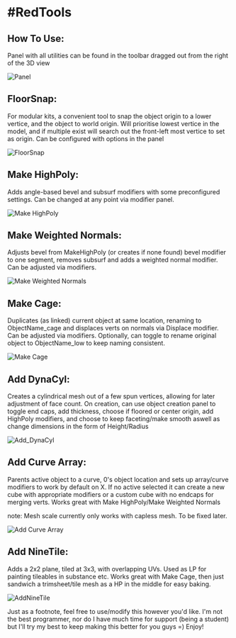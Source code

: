 <H1>#RedTools</H1>

<H2>How To Use:</H2>
Panel with all utilities can be found in the toolbar dragged out from the right of the 3D view

![Panel](/images/Panel.jpg)


<H2>FloorSnap:</H2>
For modular kits, a convenient tool to snap the object origin to a lower vertice, and the object to world origin. Will prioritise lowest vertice in the model, and if multiple exist will search out the front-left most vertice to set as origin. Can be configured with options in the panel

![FloorSnap](/images/FloorSnap.jpg)

<H2>Make HighPoly:</H2>
Adds angle-based bevel and subsurf modifiers with some preconfigured settings. Can be changed at any point via modifier panel.

![Make HighPoly](/images/MakeHP.jpg)

<H2>Make Weighted Normals:</H2>
Adjusts bevel from MakeHighPoly (or creates if none found) bevel modifier to one segment, removes subsurf and adds a weighted normal modifier. Can be adjusted via modifiers.

![Make Weighted Normals](/images/MakeWN.jpg)

<H2>Make Cage:</H2>
Duplicates (as linked) current object at same location, renaming to ObjectName_cage and displaces verts on normals via Displace modifier. Can be adjusted via modifiers. Optionally, can toggle to rename original object to ObjectName_low to keep naming consistent.

![Make Cage](/images/MakeCage.jpg)

<H2>Add DynaCyl:</H2>
Creates a cylindrical mesh out of a few spun vertices, allowing for later adjustment of face count. On creation, can use object creation panel to toggle end caps, add thickness, choose if floored or center origin, add HighPoly modifiers, and choose to keep faceting/make smooth aswell as change dimensions in the form of Height/Radius

![Add_DynaCyl](/images/AddDynacyl.jpg)

<H2>Add Curve Array:</H2>
Parents active object to a curve, 0's object location and sets up array/curve modifiers to work by default on X. If no active selected it can create a new cube with appropriate modifiers or a custom cube with no endcaps for merging verts. Works great with Make HighPoly/Make Weighted Normals

note: Mesh scale currently only works with capless mesh. To be fixed later.

![Add Curve Array](/images/AddCurveArray.jpg)

<H2>Add NineTile:</H2>
Adds a 2x2 plane, tiled at 3x3, with overlapping UVs. Used as LP for painting tileables in substance etc. Works great with Make Cage, then just sandwich a trimsheet/tile mesh as a HP in the middle for easy baking.

![AddNineTile](/images/AddNineTile.jpg)

Just as a footnote, feel free to use/modify this however you'd like. I'm not the best programmer, nor do I have much time for support (being a student) but I'll try my best to keep making this better for you guys =) Enjoy!
